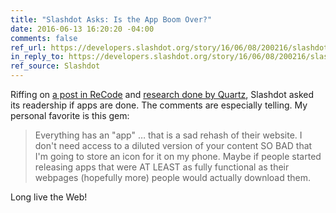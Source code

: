```yaml
---
title: "Slashdot Asks: Is the App Boom Over?"
date: 2016-06-13 16:20:20 -04:00
comments: false
ref_url: https://developers.slashdot.org/story/16/06/08/200216/slashdot-asks-is-the-app-boom-over
in_reply_to: https://developers.slashdot.org/story/16/06/08/200216/slashdot-asks-is-the-app-boom-over
ref_source: Slashdot
---
```


Riffing on [a post in ReCode](https://www.recode.net/2016/6/8/11883518/app-boom-over-snapchat-uber) and [research done by Quartz](https://qz.com/253618/most-smartphone-users-download-zero-apps-per-month/), Slashdot asked its readership if apps are done. The comments are especially telling. My personal favorite is this gem:

> Everything has an "app" … that is a sad rehash of their website. I don't need access to a diluted version of your content SO BAD that I'm going to store an icon for it on my phone. Maybe if people started releasing apps that were AT LEAST as fully functional as their webpages (hopefully more) people would actually download them.

Long live the Web!